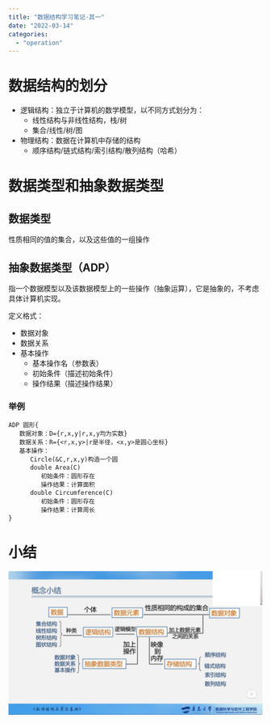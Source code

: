 ```yaml
---
title: "数据结构学习笔记·其一"
date: "2022-03-14"
categories:
  - "operation"
---
```


# 数据结构的划分

- 逻辑结构：独立于计算机的数学模型，以不同方式划分为：
    - 线性结构与非线性结构，栈/树
    - 集合/线性/树/图
- 物理结构：数据在计算机中存储的结构
    - 顺序结构/链式结构/索引结构/散列结构（哈希）

# 数据类型和抽象数据类型

## 数据类型

性质相同的值的集合，以及这些值的一组操作

## 抽象数据类型（ADP）

指一个数据模型以及该数据模型上的一些操作（抽象运算），它是抽象的，不考虑具体计算机实现。

定义格式：

- 数据对象
- 数据关系
- 基本操作
    - 基本操作名（参数表）
    - 初始条件（描述初始条件）
    - 操作结果（描述操作结果）

### 举例

```
ADP 圆形{
   数据对象：D={r,x,y|r,x,y均为实数}
   数据关系：R={<r,x,y>|r是半径，<x,y>是圆心坐标}
   基本操作：
      Circle(&C,r,x,y)构造一个圆
      double Area(C)
         初始条件：圆形存在
         操作结果：计算面积
      double Circumference(C)
         初始条件：圆形存在
         操作结果：计算周长
}
```

# 小结

![](images/屏幕截图4-1-1024x576.png)
